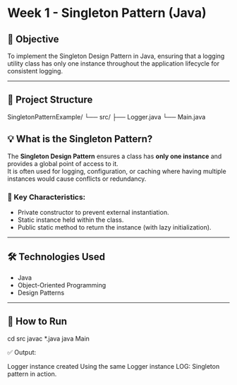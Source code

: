 # Week 1 - Singleton Pattern (Java)

## 🧠 Objective
To implement the Singleton Design Pattern in Java, ensuring that a logging utility class has only one instance throughout the application lifecycle for consistent logging.

---

## 📁 Project Structure

SingletonPatternExample/
└── src/
├── Logger.java
└── Main.java


## 💡 What is the Singleton Pattern?

The **Singleton Design Pattern** ensures a class has **only one instance** and provides a global point of access to it.  
It is often used for logging, configuration, or caching where having multiple instances would cause conflicts or redundancy.

### 🔑 Key Characteristics:
- Private constructor to prevent external instantiation.
- Static instance held within the class.
- Public static method to return the instance (with lazy initialization).

---

## 🛠️ Technologies Used

- Java
- Object-Oriented Programming
- Design Patterns

---

## 🧪 How to Run


cd src
javac *.java
java Main



✅ Output:

Logger instance created
Using the same Logger instance
LOG: Singleton pattern in action.